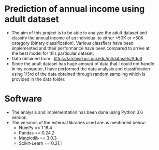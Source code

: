 # Prediction of annual income using adult dataset
* The aim of this project is to be able to analyze the adult dataset and classify the annual income of an individual to either <50K or >50K category (binary classification). Various classfiers have been implemented and their performance have been compared to arrive at the best model for this particular dataset.
* Data obtained from : https://archive.ics.uci.edu/ml/datasets/Adult
* Since the adult dataset has huge amount of data that I could not handle in my computer, I have performed the data analysis and classification using 1/3rd of the data obtained through random sampling which is provided in the data folder.

# Software
* The analysis and implementation has been done using Python 3.6 version. 
* The versions of the external libraries used are as mentioned below:
  * NumPy == 1.16.4
  * Pandas == 0.24.2
  * Matplotlib == 3.0.3
  * Scikit-Learn == 0.21.1
